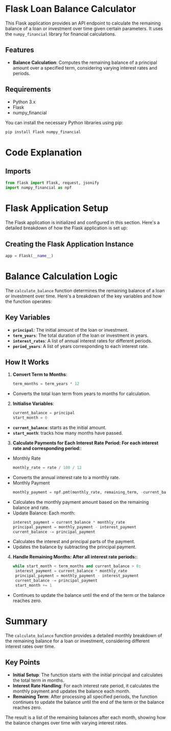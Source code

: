 # Flask Loan Balance Calculator

This Flask application provides an API endpoint to calculate the remaining balance of a loan or investment over time given certain parameters. It uses the `numpy_financial` library for financial calculations.

## Features

- **Balance Calculation**: Computes the remaining balance of a principal amount over a specified term, considering varying interest rates and periods.

## Requirements

- Python 3.x
- Flask
- numpy_financial

You can install the necessary Python libraries using pip:

```bash
pip install Flask numpy_financial
```

# Code Explanation

## Imports

```python
from flask import Flask, request, jsonify
import numpy_financial as npf
```

# Flask Application Setup

The Flask application is initialized and configured in this section. Here's a detailed breakdown of how the Flask application is set up:

## Creating the Flask Application Instance

```python
app = Flask(__name__)
```

# Balance Calculation Logic

The `calculate_balance` function determines the remaining balance of a loan or investment over time. Here's a breakdown of the key variables and how the function operates:

## Key Variables

- **`principal`**: The initial amount of the loan or investment.
- **`term_years`**: The total duration of the loan or investment in years.
- **`interest_rates`**: A list of annual interest rates for different periods.
- **`period_years`**: A list of years corresponding to each interest rate.

## How It Works

1. **Convert Term to Months**:
   ```python
   term_months = term_years * 12
   ```
- Converts the total loan term from years to months for calculation.
2. **Initialise Variables**:
   ```python
   current_balance = principal
   start_month = 0
   ```
- **`current_balance`**: starts as the initial amount.
- **`start_month`**: tracks how many months have passed.
3. **Calculate Payments for Each Interest Rate Period: For each interest rate and corresponding period:**:
- Monthly Rate
   ```python
   monthly_rate = rate / 100 / 12
   ```
- Converts the annual interest rate to a monthly rate.
- Monthly Payment
   ```python
   monthly_payment = npf.pmt(monthly_rate, remaining_term, -current_balance)
   ```
- Calculates the monthly payment amount based on the remaining balance and rate.
- Update Balance: Each month:
   ```python
   interest_payment = current_balance * monthly_rate
   principal_payment = monthly_payment - interest_payment
   current_balance -= principal_payment
   ```
- Calculates the interest and principal parts of the payment.
- Updates the balance by subtracting the principal payment.
4. **Handle Remaining Months: After all interest rate periods:**:
   ```python
   while start_month < term_months and current_balance > 0:
    interest_payment = current_balance * monthly_rate
    principal_payment = monthly_payment - interest_payment
    current_balance -= principal_payment
    start_month += 1
   ```
- Continues to update the balance until the end of the term or the balance reaches zero.

# Summary

The `calculate_balance` function provides a detailed monthly breakdown of the remaining balance for a loan or investment, considering different interest rates over time. 

## Key Points

- **Initial Setup**: The function starts with the initial principal and calculates the total term in months.
- **Interest Rate Handling**: For each interest rate period, it calculates the monthly payment and updates the balance each month.
- **Remaining Term**: After processing all specified periods, the function continues to update the balance until the end of the term or the balance reaches zero.

The result is a list of the remaining balances after each month, showing how the balance changes over time with varying interest rates.
